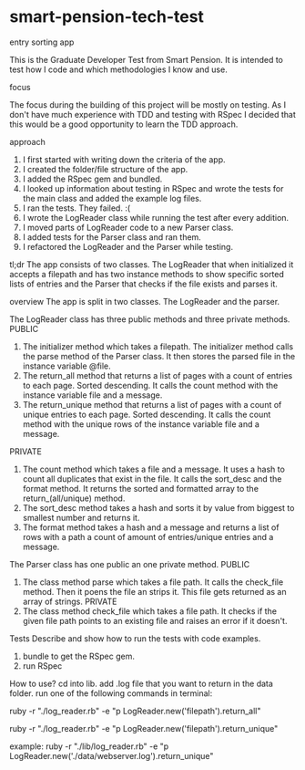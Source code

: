 # smart-pension-tech-test

entry sorting app

This is the Graduate Developer Test from Smart Pension. It is intended to test how I code and which methodologies I know and use.

focus

The focus during the building of this project will be mostly on testing. As I don't have much experience with TDD and testing with RSpec I decided that this would be a good opportunity to learn the TDD approach.

approach
1. I first started with writing down the criteria of the app.
2. I created the folder/file structure of the app.
3. I added the RSpec gem and bundled.
4. I looked up information about testing in RSpec and wrote the tests for the main class and added the example log files.
5. I ran the tests. They failed. :(
6. I wrote the LogReader class while running the test after every addition.
7. I moved parts of LogReader code to a new Parser class.
8. I added tests for the Parser class and ran them.
9. I refactored the LogReader and the Parser while testing.

tl;dr
The app consists of two classes. The LogReader that when initialized it accepts a filepath and has two instance methods to show specific sorted lists of entries and the Parser that checks if the file exists and parses it.

overview
The app is split in two classes. The LogReader and the parser.

The LogReader class has three public methods and three private methods.
PUBLIC
1. The initializer method which takes a filepath. The initializer method calls the parse method of the Parser class. It then stores the parsed file in the instance variable @file.
2. The return_all method that returns a list of pages with a count of entries to each page. Sorted descending. It calls the count method with the instance variable file and a message.
3. The return_unique method that returns a list of pages with a count of unique entries to each page. Sorted descending. It calls the count method with the unique rows of the instance variable file and a message.

PRIVATE
1. The count method which takes a file and a message. It uses a hash to count all duplicates that exist in the file. It calls the sort_desc and the format method. It returns the sorted and formatted array to the return_(all/unique) method.
2. The sort_desc method takes a hash and sorts it by value from biggest to smallest number and returns it.
3. The format method takes a hash and a message and returns a list of rows with a path a count of amount of entries/unique entries and a message.

The Parser class has one public an one private method.
PUBLIC
1. The class method parse which takes a file path. It calls the check_file method. Then it poens the file an strips it. This file gets returned as an array of strings.
PRIVATE
1. The class method check_file which takes a file path. It checks if the given file path points to an existing file and raises an error if it doesn't.


Tests
Describe and show how to run the tests with code examples.
1. bundle to get the RSpec gem.
2. run RSpec


How to use?
cd into lib.
add .log file that you want to return in the data folder.
run one of the following commands in terminal:

ruby -r "./log_reader.rb" -e "p LogReader.new('filepath').return_all"

ruby -r "./log_reader.rb" -e "p LogReader.new('filepath').return_unique"

example:
ruby -r "./lib/log_reader.rb" -e "p LogReader.new('./data/webserver.log').return_unique"

